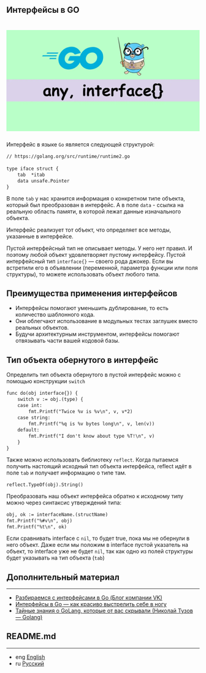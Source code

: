## Интерфейсы в GO

<h1 align="center"><img class="goldT" src="../../img/golang-any-interface-fs8.webp" ></h1>

Интерфейс в языке `Go` является следующей структурой:
```golang
// https://golang.org/src/runtime/runtime2.go

type iface struct {
    tab  *itab
    data unsafe.Pointer
}
```
В поле `tab` у нас хранится информация о конкретном типе объекта, который был преобразован в интерфейс. А в поле `data` - ссылка на реальную область памяти,
в которой лежат данные изначального объекта.

Интерфейс реализует тот объект, что определяет все методы, указанные в интерфейсе.

Пустой интерфейсный тип не описывает методы. У него нет правил. И поэтому любой объект удовлетворяет пустому интерфейсу.
Пустой интерфейсный тип `interface{}` — своего рода джокер. Если вы встретили его в объявлении
(переменной, параметра функции или поля структуры), то можете использовать объект любого типа.

## Преимущества применения интерфейсов

- Интерфейсы помогают уменьшить дублирование, то есть количество шаблонного кода.
- Они облегчают использование в модульных тестах заглушек вместо реальных объектов.
- Будучи архитектурным инструментом, интерфейсы помогают отвязывать части вашей кодовой базы.

## Тип объекта обернутого в интерфейс
Определить тип объекта обернутого в пустой интерфейс можно с помощью конструкции `switch`
```golang
func do(obj interface{}) {
    switch v := obj.(type) {
    case int:
        fmt.Printf("Twice %v is %v\n", v, v*2)
    case string:
        fmt.Printf("%q is %v bytes long\n", v, len(v))
    default:
        fmt.Printf("I don't know about type %T!\n", v)
    }
}
```
Также можно использовать библиотеку `reflect`. Когда пытаемся получить
настоящий исходный тип объекта интерфейса, reflect идёт в поле `tab` и получает информацию о типе там.
```golang
reflect.TypeOf(obj).String()
```
Преобразовать наш объект интерфейса обратно к исходному типу можно через синтаксис утверждений типа:
```golang
obj, ok := interfaceName.(structName)  
fmt.Printf("%#v\n", obj)
fmt.Printf("%t\n", ok)
```

Если сравнивать interface с `nil`, то будет true, пока мы не обернули в него объект. Даже если мы положим в interface пустой
указатель на объект, то interface уже не будет `nil`, так как одно из полей структуры будет указывать на тип объекта (`tab`)

## Дополнительный материал
***
- [Разбираемся с интерфейсами в Go (Блог компании VK)](https://habr.com/ru/companies/vk/articles/463063/)
- [Интерфейсы в Go — как красиво выстрелить себе в ногу](https://habr.com/ru/articles/597461/)
- [Тайные знания о GoLang, которые от вас скрывали (Николай Тузов — Golang)](https://www.youtube.com/watch?v=-cX0CqG6rgA&ab_channel=%D0%9D%D0%B8%D0%BA%D0%BE%D0%BB%D0%B0%D0%B9%D0%A2%D1%83%D0%B7%D0%BE%D0%B2%E2%80%94Golang)

## README.md
***

- eng [English](https://github.com/lumorow/golang-interview-preparation/blob/main/Basic/interface/README.md)
- ru [Русский](https://github.com/lumorow/golang-interview-preparation/blob/main/Basic/interface/README.ru.md)


